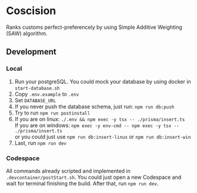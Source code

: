 # Coscision

Ranks customs perfect-preferencely by using Simple Additive Weighting (SAW) algorithm.

## Development

### Local

1. Run your postgreSQL. You could mock your database by using docker in `start-database.sh`
2. Copy `.env.example` to `.env`
3. Set `DATABASE_URL`
4. If you never push the database schema, just run: `npm run db:push`
5. Try to run `npm run postinstall`
6. If you are on linux: `./.env && npm exec -y tsx -- ./prisma/insert.ts` \
   If you are on windows: `npm exec -y env-cmd -- npm exec -y tsx -- ./prisma/insert.ts` \
   or you could just use `npm run db:insert-linux` or `npm run db:insert-win`
7. Last, run `npm run dev`

### Codespace

All commands already scripted and implemented in `.devcontainer/postStart.sh`. You could just open 
a new Codespace and wait for terminal finishing the build. After that, run `npm run dev`.